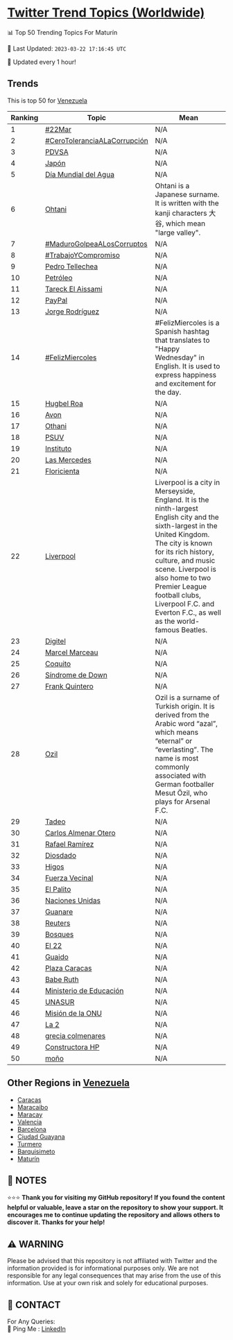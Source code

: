 [Twitter Trend Topics (Worldwide)](https://github.com/ErcinDedeoglu/Twitter-Trend-Topics)
==========


📊 Top 50 Trending Topics For Maturín

📆 Last Updated: `2023-03-22 17:16:45 UTC`

🔧 Updated every 1 hour!


## Trends

This is top 50 for [Venezuela](</Venezuela>)

| Ranking | Topic | Mean |
| ------- | ------------ | ------------ |
| 1 | [#22Mar](http://twitter.com/search?q=%2322Mar) | N/A |
| 2 | [#CeroToleranciaALaCorrupción](http://twitter.com/search?q=%23CeroToleranciaALaCorrupci%c3%b3n) | N/A |
| 3 | [PDVSA](http://twitter.com/search?q=PDVSA) | N/A |
| 4 | [Japón](http://twitter.com/search?q=Jap%c3%b3n) | N/A |
| 5 | [Día Mundial del Agua](http://twitter.com/search?q=D%c3%ada+Mundial+del+Agua) | N/A |
| 6 | [Ohtani](http://twitter.com/search?q=Ohtani) | Ohtani is a Japanese surname. It is written with the kanji characters 大谷, which mean "large valley". |
| 7 | [#MaduroGolpeaALosCorruptos](http://twitter.com/search?q=%23MaduroGolpeaALosCorruptos) | N/A |
| 8 | [#TrabajoYCompromiso](http://twitter.com/search?q=%23TrabajoYCompromiso) | N/A |
| 9 | [Pedro Tellechea](http://twitter.com/search?q=Pedro+Tellechea) | N/A |
| 10 | [Petróleo](http://twitter.com/search?q=Petr%c3%b3leo) | N/A |
| 11 | [Tareck El Aissami](http://twitter.com/search?q=Tareck+El+Aissami) | N/A |
| 12 | [PayPal](http://twitter.com/search?q=PayPal) | N/A |
| 13 | [Jorge Rodríguez](http://twitter.com/search?q=Jorge+Rodr%c3%adguez) | N/A |
| 14 | [#FelizMiercoles](http://twitter.com/search?q=%23FelizMiercoles) | #FelizMiercoles is a Spanish hashtag that translates to "Happy Wednesday" in English. It is used to express happiness and excitement for the day. |
| 15 | [Hugbel Roa](http://twitter.com/search?q=Hugbel+Roa) | N/A |
| 16 | [Avon](http://twitter.com/search?q=Avon) | N/A |
| 17 | [Othani](http://twitter.com/search?q=Othani) | N/A |
| 18 | [PSUV](http://twitter.com/search?q=PSUV) | N/A |
| 19 | [Instituto](http://twitter.com/search?q=Instituto) | N/A |
| 20 | [Las Mercedes](http://twitter.com/search?q=Las+Mercedes) | N/A |
| 21 | [Floricienta](http://twitter.com/search?q=Floricienta) | N/A |
| 22 | [Liverpool](http://twitter.com/search?q=Liverpool) | Liverpool is a city in Merseyside, England. It is the ninth-largest English city and the sixth-largest in the United Kingdom. The city is known for its rich history, culture, and music scene. Liverpool is also home to two Premier League football clubs, Liverpool F.C. and Everton F.C., as well as the world-famous Beatles. |
| 23 | [Digitel](http://twitter.com/search?q=Digitel) | N/A |
| 24 | [Marcel Marceau](http://twitter.com/search?q=Marcel+Marceau) | N/A |
| 25 | [Coquito](http://twitter.com/search?q=Coquito) | N/A |
| 26 | [Síndrome de Down](http://twitter.com/search?q=S%c3%adndrome+de+Down) | N/A |
| 27 | [Frank Quintero](http://twitter.com/search?q=Frank+Quintero) | N/A |
| 28 | [Ozil](http://twitter.com/search?q=Ozil) | Ozil is a surname of Turkish origin. It is derived from the Arabic word “azal”, which means “eternal” or “everlasting”. The name is most commonly associated with German footballer Mesut Özil, who plays for Arsenal F.C. |
| 29 | [Tadeo](http://twitter.com/search?q=Tadeo) | N/A |
| 30 | [Carlos Almenar Otero](http://twitter.com/search?q=Carlos+Almenar+Otero) | N/A |
| 31 | [Rafael Ramírez](http://twitter.com/search?q=Rafael+Ram%c3%adrez) | N/A |
| 32 | [Diosdado](http://twitter.com/search?q=Diosdado) | N/A |
| 33 | [Higos](http://twitter.com/search?q=Higos) | N/A |
| 34 | [Fuerza Vecinal](http://twitter.com/search?q=Fuerza+Vecinal) | N/A |
| 35 | [El Palito](http://twitter.com/search?q=El+Palito) | N/A |
| 36 | [Naciones Unidas](http://twitter.com/search?q=Naciones+Unidas) | N/A |
| 37 | [Guanare](http://twitter.com/search?q=Guanare) | N/A |
| 38 | [Reuters](http://twitter.com/search?q=Reuters) | N/A |
| 39 | [Bosques](http://twitter.com/search?q=Bosques) | N/A |
| 40 | [El 22](http://twitter.com/search?q=El+22) | N/A |
| 41 | [Guaido](http://twitter.com/search?q=Guaido) | N/A |
| 42 | [Plaza Caracas](http://twitter.com/search?q=Plaza+Caracas) | N/A |
| 43 | [Babe Ruth](http://twitter.com/search?q=Babe+Ruth) | N/A |
| 44 | [Ministerio de Educación](http://twitter.com/search?q=Ministerio+de+Educaci%c3%b3n) | N/A |
| 45 | [UNASUR](http://twitter.com/search?q=UNASUR) | N/A |
| 46 | [Misión de la ONU](http://twitter.com/search?q=Misi%c3%b3n+de+la+ONU) | N/A |
| 47 | [La 2](http://twitter.com/search?q=La+2) | N/A |
| 48 | [grecia colmenares](http://twitter.com/search?q=grecia+colmenares) | N/A |
| 49 | [Constructora HP](http://twitter.com/search?q=Constructora+HP) | N/A |
| 50 | [moño](http://twitter.com/search?q=mo%c3%b1o) | N/A |



## Other Regions in [Venezuela](</Venezuela>)

* [Caracas](</Venezuela/Caracas.md>)
* [Maracaibo](</Venezuela/Maracaibo.md>)
* [Maracay](</Venezuela/Maracay.md>)
* [Valencia](</Venezuela/Valencia.md>)
* [Barcelona](</Venezuela/Barcelona.md>)
* [Ciudad Guayana](</Venezuela/Ciudad Guayana.md>)
* [Turmero](</Venezuela/Turmero.md>)
* [Barquisimeto](</Venezuela/Barquisimeto.md>)
* [Maturín](</Venezuela/Maturín.md>)



## 📝 NOTES

⭐⭐⭐ **Thank you for visiting my GitHub repository! If you found the content helpful or valuable, leave a star on the repository to show your support. It encourages me to continue updating the repository and allows others to discover it. Thanks for your help!**


## ⚠️ WARNING

Please be advised that this repository is not affiliated with Twitter and the information provided is for informational purposes only. We are not responsible for any legal consequences that may arise from the use of this information. Use at your own risk and solely for educational purposes.


## 📨 CONTACT

 For Any Queries:  
            🏓 Ping Me : [LinkedIn](https://www.linkedin.com/in/ercindedeoglu/)
